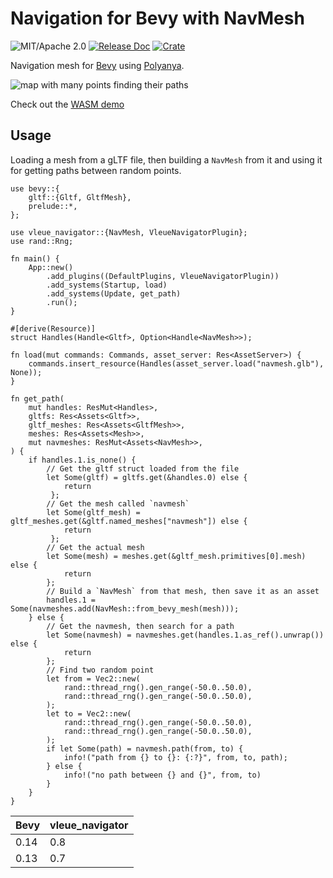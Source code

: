# Navigation for Bevy with NavMesh

![MIT/Apache 2.0](https://img.shields.io/badge/license-MIT%2FApache-blue.svg)
[![Release Doc](https://docs.rs/vleue_navigator/badge.svg)](https://docs.rs/vleue_navigator)
[![Crate](https://img.shields.io/crates/v/vleue_navigator.svg)](https://crates.io/crates/vleue_navigator)

Navigation mesh for [Bevy](http://github.com/bevyengine/bevy) using [Polyanya](https://github.com/vleue/polyanya).

![map with many points finding their paths](https://raw.githubusercontent.com/vleue/vleue_navigator/main/screenshots/many.png)

Check out the [WASM demo](https://vleue.github.io/vleue_navigator/)

## Usage

Loading a mesh from a gLTF file, then building a `NavMesh` from it and using it for getting paths between random points.

```rust,no_run
use bevy::{
    gltf::{Gltf, GltfMesh},
    prelude::*,
};

use vleue_navigator::{NavMesh, VleueNavigatorPlugin};
use rand::Rng;

fn main() {
    App::new()
        .add_plugins((DefaultPlugins, VleueNavigatorPlugin))
        .add_systems(Startup, load)
        .add_systems(Update, get_path)
        .run();
}

#[derive(Resource)]
struct Handles(Handle<Gltf>, Option<Handle<NavMesh>>);

fn load(mut commands: Commands, asset_server: Res<AssetServer>) {
    commands.insert_resource(Handles(asset_server.load("navmesh.glb"), None));
}

fn get_path(
    mut handles: ResMut<Handles>,
    gltfs: Res<Assets<Gltf>>,
    gltf_meshes: Res<Assets<GltfMesh>>,
    meshes: Res<Assets<Mesh>>,
    mut navmeshes: ResMut<Assets<NavMesh>>,
) {
    if handles.1.is_none() {
        // Get the gltf struct loaded from the file
        let Some(gltf) = gltfs.get(&handles.0) else {
            return
         };
        // Get the mesh called `navmesh`
        let Some(gltf_mesh) = gltf_meshes.get(&gltf.named_meshes["navmesh"]) else {
            return
         };
        // Get the actual mesh
        let Some(mesh) = meshes.get(&gltf_mesh.primitives[0].mesh) else {
            return
        };
        // Build a `NavMesh` from that mesh, then save it as an asset
        handles.1 = Some(navmeshes.add(NavMesh::from_bevy_mesh(mesh)));
    } else {
        // Get the navmesh, then search for a path
        let Some(navmesh) = navmeshes.get(handles.1.as_ref().unwrap()) else {
            return
        };
        // Find two random point
        let from = Vec2::new(
            rand::thread_rng().gen_range(-50.0..50.0),
            rand::thread_rng().gen_range(-50.0..50.0),
        );
        let to = Vec2::new(
            rand::thread_rng().gen_range(-50.0..50.0),
            rand::thread_rng().gen_range(-50.0..50.0),
        );
        if let Some(path) = navmesh.path(from, to) {
            info!("path from {} to {}: {:?}", from, to, path);
        } else {
            info!("no path between {} and {}", from, to)
        }
    }
}
```

|Bevy|vleue_navigator|
|---|---|
|0.14|0.8|
|0.13|0.7|
